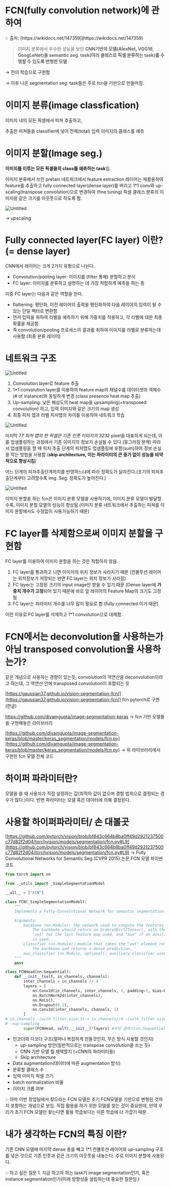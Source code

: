# FCN(fully convolution network)에 관하여


<aside>
💡 출처: [https://wikidocs.net/147359](https://wikidocs.net/147359)

</aside>

> 이미지 분류에서 우수한 성능을 보인 **CNN기반의 모델(AlexNet, VGG16, GoogLeNet)을 semantic seg. task(여러 클래스로 픽셀 분류하는 task)를 수행할 수 있도록 변형한 모델**
> 

→ 전이 학습으로 구현함

→ 이후 나온 segmentation seg. task들은 주로 fcn을 기반으로 만들어짐.

# **이미지 분류(image classfication)**


이미지 내의 모든 픽셀에서 피쳐 추출하고,

추출한 피쳐들을 classifier에 넣어 전체(total) 입력 이미지의 클래스를 예측

# **이미지 분할(Image seg.)**


**이미지를 이루는 모든 픽셀들의 class를 예측하는 task**임.

이미지 분류에서 쓰인 pretain 네트워크에서 feature extraction 레이어는 재활용하여 feature를 추출하고 fully connected layer(dense layer)를 버리고 1*1 conv와 up-scaling(transpose convolution)으로 변경하여 (fine tuning) 픽셀 클래스 분류의 이미지랑 같은 크기를 아웃풋으로 하도록 함.

![Untitled](/Deep%20Learning%20from%20Scratch/FCN/Untitled.png)

→ upscaling

# **Fully connected layer(FC layer) 이란?(= dense layer)**


CNN에서 	레이어는 크게 2가지 유형으로 나뉜다.

- Convolution/pooling layer: 이미지를 (filter 통해) 분할하고 분석
- FC layer: 이미지를 분류하고 설명하는 데 가장 적합하게 예측을 하는 층

이중 FC layer는 다음과 같은 역할을 한다.

- flattening: 평탄화, 이전 레이어의 출력을 평탄화하여 다음 레이어의 입력이 될 수 있는 단일 벡터로 변환함
- 먼저 입력을 취하여 라벨을 예측하기 위해 가중치를 적용하고, 각 라벨에 대한 최종 확률을 제공함.
- 즉 convolution/pooling 프로세스의 결과를 취하여 이미지를 라벨로 분류하는데 사용함.(최종 분류 레이어)

# **네트워크 구조**


![Untitled](/Deep%20Learning%20from%20Scratch/FCN/Untitled%201.png)

1. Convolution layer로 feature 추출
2. 1*1 convolution layer를 이용하여 feature map의 채널수를 데이터셋의 객체수(# of instance)와 동일하게 변경 (class presence heat map 추출)
3. Up-sampling: 낮은 해상도의 heat map을 upsampling(=transposed convolution) 하고, 입력 이미지와 같은 크기의 map 생성
4. 최종 피처 맵과 라벨 피처맵의 차이를 이용하여 네트워크 학습

![Untitled](/Deep%20Learning%20from%20Scratch/FCN/Untitled%202.png)

마지막 7*7 피처 맵의 한 픽셀은 기존 인풋 이미지의 32*32 pixel을 대표하게 되는데, 이를 업샘플링하는 과정에서 기존 이미지의 정보가 손실될 수 있다.(뭉그러짐 문제) 따라서 업샘플링을 할 때 피처 추출 단계의 피처맵도 업샘플링에 포함(sum)하여 정보 손실을 막는 방법을 사용함.(**skip architecture, 이는 파라미터의 큰 증가 없이 성능을 비약적으로 향상시킴**)

어느 단계의 피처추출단계까지를 반영하느냐에 따라 정확도가 달라진다.(초기의 피처추출단계부터 고려할수록 img. Seg. 정확도가 높아진다.)

![Untitled](/Deep%20Learning%20from%20Scratch/FCN/Untitled%203.png)

이미지 분할을 하는 fcn은 이미지 분류 모델을 사용하기에, 이미지 분류 모델이 발달할수록, 이미지 분할 모델의 성능이 향상됨.(이미지 분류 네트워크에서 추출하는 피쳐를 이미지 분할에서도 수정없이 사용가능하기 때문)

# **FC layer를 삭제함으로써 이미지 분할을 구현함**


FC layer를 이용하여 이미지 분할을 하는 것은 적합하지 않음.

1. FC layer를 통과하고 나면 이미지의 위치 정보가 사라지기 때문
(컨볼루션 레이어는 위치정보가 저장되는 반면 FC layer는 위치 정보가 사라짐)
2. FC layer는 고정된 크기의 input image만 받을 수 있기 때문
(Dense layer에 **가중치 개수가 고정**되어 있기 때문에 바로 앞 레이어의 Feature Map의 크기도 고정됨
3. FC layer는 파라미터 개수를 너무 많이 필요로 함
(fully connected 이기 때문)

이런 이유로 FC layer를 삭제하고 1*1 convolution으로 대체함.

# **FCN에서는 deconvolution을 사용하는가 아님 transposed convolution을 사용하는가?**


같은 개념으로 사용하는 경향이 있는듯, convolution의 역연산을 deconvolution이라고 하는데, 그 역연산 안에 transposed convolution이 포함되는 듯

[https://gaussian37.github.io/vision-segmentation-fcn/](https://gaussian37.github.io/vision-segmentation-fcn/) fcn pytorch로 구현(한글)

https://github.com/divamgupta/image-segmentation-keras → fcn 기반 모델들을 구현해놓은 라이브러리

[https://github.com/divamgupta/image-segmentation-keras/blob/master/keras_segmentation/models/fcn.py](https://github.com/divamgupta/image-segmentation-keras/blob/master/keras_segmentation/models/fcn.py) → 위 라이브러리에서 구현한 fcn 모델 전체 코드

# 하이퍼 파라미터란?

모델을 쓸 때 사용자가 직접 설정하는 값(최적의 값이 없으며 경험 법칙으로 결정되는 경우가 많다.)이다. 반면 파라미터는 모델 혹은 데이터에 의해 결정된다.

# **사용할 하이퍼파라미터/ 손 대볼곳**

[https://github.com/pytorch/vision/blob/bf843c664b8ba0ff49d2921237500c77d82f2d04/torchvision/models/segmentation/fcn.py#L9](https://github.com/pytorch/vision/blob/bf843c664b8ba0ff49d2921237500c77d82f2d04/torchvision/models/segmentation/fcn.py#L9) → Fully Convolutional Networks for Semantic Seg.(CVPR 2015) 논문 FCN 모델 파이썬 코드

```python
from torch import nn

from ._utils import _SimpleSegmentationModel

__all__ = ["FCN"]

class FCN(_SimpleSegmentationModel):
    """
    Implements a Fully-Convolutional Network for semantic segmentation.

    Arguments:
        backbone (nn.Module): the network used to compute the features for the model.
            The backbone should return an OrderedDict[Tensor], with the key being
            "out" for the last feature map used, and "aux" if an auxiliary classifier
            is used.
        classifier (nn.Module): module that takes the "out" element returned from
            the backbone and returns a dense prediction.
        aux_classifier (nn.Module, optional): auxiliary classifier used during training
    """
    pass

class FCNHead(nn.Sequential):
    def __init__(self, in_channels, channels):
        inter_channels = in_channels // 4
        layers = [
            nn.Conv2d(in_channels, inter_channels, 3, padding=1, bias=False),
            nn.BatchNorm2d(inter_channels),
            nn.ReLU(),
            nn.Dropout(0.1),
            nn.Conv2d(inter_channels, channels, 1)
        ]
# in_channels -(with filter size 3)-> in_channels//4 -(with_filter size 1)->1
# ->up-sampling
        super(FCNHead, self).__init__(*layers) #부모 클래스(nn.Sequential) 호출 및 초기화
```

- 인코더와 디코더 구조(얼마나 복잡하게 만들것인지, 무슨 방식 사용할 것인지)
    - up-sampling 방안(일반적으로는 transpose convolution을 쓰는 듯)
    - CNN 기반 모델 뭘 채택할지 (+CNN의 파라미터들)
    - Skip architecture
- Data augmentation(데이터에 따른 augmentation 방식)
- 분류할 클래스 수
- 입력 이미지 픽셀 크기
- batch normalization 비율
- 이미지 크롭 여부

<aside>
💡 아마 이번 창업팀에서 찾으라는 FCN 모델은 초기 FCN모델을 기반으로 변형된 것까지 포함하는 개념으로 보임. 직접 활용을 하기 위한 모델을 찾는 것이 중요한데, 만약 우리가 초기 FCN 모델만 찾는다면 활용 학습보다는 이론 학습에 더 가깝기 때문.

</aside>

# 내가 생각하는 FCN의 특징 이란?

기존 CNN 모델에 마지막 dense 층을 빼고 1*1 컨볼루션 레이어와 up-sampling 구조를 넣은 것으로 기존 인풋과 같은 크기의 아웃풋을 내놓는다. 주로 이미지 분할에 사용된다. 

<aside>
💡 하고 싶은 질문
1. 지금 하고자 하는 task가 image segmentation인가, 혹은 instance segmentation인가(미래 방향성을 설립하는데 중요한 질문임.)

</aside>